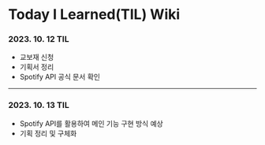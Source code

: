 # Today I Learned(TIL) Wiki

### 2023. 10. 12 TIL

- 교보재 신청
- 기획서 정리
- Spotify API 공식 문서 확인

---

### 2023. 10. 13 TIL

- Spotify API를 활용하여 메인 기능 구현 방식 예상
- 기획 정리 및 구체화